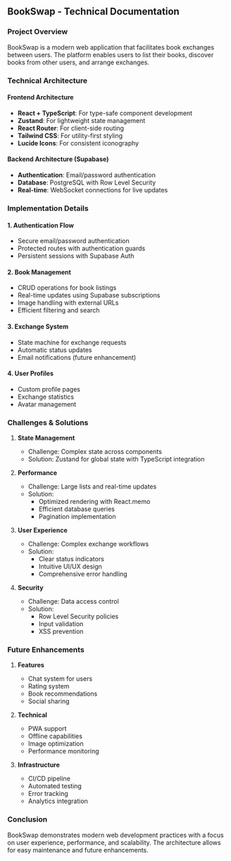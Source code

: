 ## BookSwap - Technical Documentation

### Project Overview
BookSwap is a modern web application that facilitates book exchanges between users. The platform enables users to list their books, discover books from other users, and arrange exchanges.

### Technical Architecture

#### Frontend Architecture
- **React + TypeScript**: For type-safe component development
- **Zustand**: For lightweight state management
- **React Router**: For client-side routing
- **Tailwind CSS**: For utility-first styling
- **Lucide Icons**: For consistent iconography

#### Backend Architecture (Supabase)
- **Authentication**: Email/password authentication
- **Database**: PostgreSQL with Row Level Security
- **Real-time**: WebSocket connections for live updates

### Implementation Details

#### 1. Authentication Flow
- Secure email/password authentication
- Protected routes with authentication guards
- Persistent sessions with Supabase Auth

#### 2. Book Management
- CRUD operations for book listings
- Real-time updates using Supabase subscriptions
- Image handling with external URLs
- Efficient filtering and search

#### 3. Exchange System
- State machine for exchange requests
- Automatic status updates
- Email notifications (future enhancement)

#### 4. User Profiles
- Custom profile pages
- Exchange statistics
- Avatar management

### Challenges & Solutions

1. **State Management**
   - Challenge: Complex state across components
   - Solution: Zustand for global state with TypeScript integration

2. **Performance**
   - Challenge: Large lists and real-time updates
   - Solution: 
     - Optimized rendering with React.memo
     - Efficient database queries
     - Pagination implementation

3. **User Experience**
   - Challenge: Complex exchange workflows
   - Solution:
     - Clear status indicators
     - Intuitive UI/UX design
     - Comprehensive error handling

4. **Security**
   - Challenge: Data access control
   - Solution:
     - Row Level Security policies
     - Input validation
     - XSS prevention

### Future Enhancements

1. **Features**
   - Chat system for users
   - Rating system
   - Book recommendations
   - Social sharing

2. **Technical**
   - PWA support
   - Offline capabilities
   - Image optimization
   - Performance monitoring

3. **Infrastructure**
   - CI/CD pipeline
   - Automated testing
   - Error tracking
   - Analytics integration

### Conclusion
BookSwap demonstrates modern web development practices with a focus on user experience, performance, and scalability. The architecture allows for easy maintenance and future enhancements.